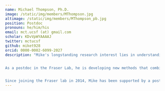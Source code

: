 ```yaml
---
name: Michael Thompson, Ph.D.
image: /static/img/members/MThompson.jpg
altimage: /static/img/members/MThompson_pb.jpg
position: Postdoc
pronouns: he/him/his
email: mct.ucsf (at) gmail.com
scholar: KDvVpWYAAAAJ
twitter: mctucsf
github: miket928
orcid: 0000-0002-6099-2027
description: "Mike's longstanding research interest lies in understanding how proteins function by dynamically interconverting between different conformational states. He was introduced to structural biology and X-ray crystallography as an undergraduate at UC Berkeley, where he was a research assistant in [Tom Alber](http://fraserlab.com/2014/04/04/Tom-Alber/)’s laboratory. In 2014, he received his Ph.D. in [Biochemistry and Molecular Biology](http://bmsb.chem.ucla.edu/) from UCLA under the direction of [Dr. Todd Yeates](http://yeateslab.mbi.ucla.edu/). As a graduate student, Mike investigated the role of conformational polymorphism in expanding the functional diversity of a key family of proteins that define a widespread class of prokaryotic organelles collectively known as “bacterial microcompartments.”


As a postdoc in the Fraser Lab, he is developing new methods that combine temperature perturbations with static and time-resolved structural measurements to provide detailed insight into the conformational landscapes of biological macromolecules. These new methods are being applied to understand how protein function is modulated by genetic mutations, by interactions with other molecules, and by other physical stimuli.


Since joining the Fraser lab in 2014, Mike has been supported by a postdoctoral fellowship from the [BioXFEL Science and Technology Center](http://www.bioxfel.org/) (NSF), a Kirschstein NRSA (F32) fellowship from [NIH/NHLBI](http://www.nhlbi.nih.gov/), and an Independent Postdoctoral Research Award from the [UCSF Program in Breakthrough Biomedical Research (PBBR)](http://pbbr.ucsf.edu/)."
---
```

